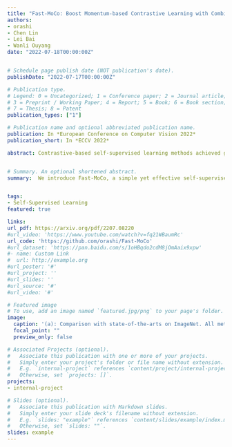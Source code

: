 ```yaml
---
title: "Fast-MoCo: Boost Momentum-based Contrastive Learning with Combinatorial Patches"
authors:
- orashi
- Chen Lin
- Lei Bai
- Wanli Ouyang
date: "2022-07-18T00:00:00Z"


# Schedule page publish date (NOT publication's date).
publishDate: "2022-07-17T00:00:00Z"

# Publication type.
# Legend: 0 = Uncategorized; 1 = Conference paper; 2 = Journal article;
# 3 = Preprint / Working Paper; 4 = Report; 5 = Book; 6 = Book section;
# 7 = Thesis; 8 = Patent
publication_types: ["1"]

# Publication name and optional abbreviated publication name.
publication: In *European Conference on Computer Vision 2022*
publication_short: In *ECCV 2022*

abstract: Contrastive-based self-supervised learning methods achieved great success in recent years. However, self-supervision requires extremely long training epochs (e.g., 800 epochs for MoCo v3) to achieve promising results, which is unacceptable for the general academic community and hinders the development of this topic. This work revisits the momentum-based contrastive learning frameworks and identifies the inefficiency in which two augmented views generate only one positive pair. We propose Fast-MoCo - a novel framework that utilizes combinatorial patches to construct multiple positive pairs from two augmented views, which provides abundant supervision signals that bring significant acceleration with neglectable extra computational cost. Fast-MoCo trained with 100 epochs achieves 73.5% linear evaluation accuracy, similar to MoCo v3 (ResNet-50 backbone) trained with 800 epochs. Extra training (200 epochs) further improves the result to 75.1%, which is on par with state-of-the-art methods. Experiments on several downstream tasks also confirm the effectiveness of Fast-MoCo.


# Summary. An optional shortened abstract.
summary:  We introduce Fast-MoCo, a simple yet effective self-supervised learning method that boosts the training speed of the momentum-based contrastive learning with combinatorial patches.


tags:
- Self-Supervised Learning
featured: true

links:
url_pdf: https://arxiv.org/pdf/2207.08220
#url_video: 'https://www.youtube.com/watch?v=fq21WBaumRc'
url_code: 'https://github.com/orashi/Fast-MoCo'
#url_dataset: 'https://pan.baidu.com/s/1oHBqdo2cdM8jOmAaix9xpw'
#- name: Custom Link
#  url: http://example.org
#url_poster: '#'
#url_project: ''
#url_slides: ''
#url_source: '#'
#url_video: '#'

# Featured image
# To use, add an image named `featured.jpg/png` to your page's folder. 
image:
  caption: '(a): Comparison with state-of-the-arts on ImageNet. All methods uses ResNet-50 encoders and are measured with Top-1 linear evaluation accuracy. (b): Overview of Fast-MoCo that includes the Split-Encode-Combine pipeline.'
  focal_point: ""
  preview_only: false

# Associated Projects (optional).
#   Associate this publication with one or more of your projects.
#   Simply enter your project's folder or file name without extension.
#   E.g. `internal-project` references `content/project/internal-project/index.md`.
#   Otherwise, set `projects: []`.
projects:
- internal-project

# Slides (optional).
#   Associate this publication with Markdown slides.
#   Simply enter your slide deck's filename without extension.
#   E.g. `slides: "example"` references `content/slides/example/index.md`.
#   Otherwise, set `slides: ""`.
slides: example
---
```


